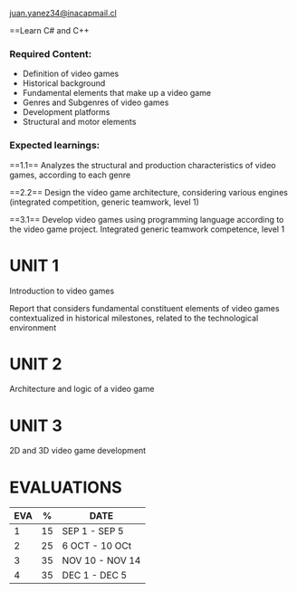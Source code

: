 juan.yanez34@inacapmail.cl

==Learn C# and C++

### Required Content:
- Definition of video games
- Historical background
- Fundamental elements that make up a video game
- Genres and Subgenres of video games
- Development platforms
- Structural and motor elements

### Expected learnings:

==1.1== Analyzes the structural and production characteristics of video games, according to each genre

==2.2== Design the video game architecture, considering various engines (integrated competition, generic teamwork, level 1)

==3.1== Develop video games using programming language according to the video game project. Integrated generic teamwork competence, level 1

# UNIT 1
Introduction to video games

Report that considers fundamental constituent elements of video games contextualized in historical milestones, related to the technological environment
# UNIT 2
Architecture and logic of a video game
# UNIT 3
2D and 3D video game development

# EVALUATIONS

| EVA | % | DATE |
| --- | --- | --------------- |
| 1 | 15 | SEP 1 - SEP 5 |
| 2 | 25 | 6 OCT - 10 OCt |
| 3 | 35 | NOV 10 - NOV 14 |
| 4 | 35 | DEC 1 - DEC 5 |